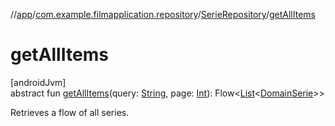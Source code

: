 //[app](../../../index.md)/[com.example.filmapplication.repository](../index.md)/[SerieRepository](index.md)/[getAllItems](get-all-items.md)

# getAllItems

[androidJvm]\
abstract fun [getAllItems](get-all-items.md)(query: [String](https://kotlinlang.org/api/latest/jvm/stdlib/kotlin/-string/index.html), page: [Int](https://kotlinlang.org/api/latest/jvm/stdlib/kotlin/-int/index.html)): Flow&lt;[List](https://kotlinlang.org/api/latest/jvm/stdlib/kotlin.collections/-list/index.html)&lt;[DomainSerie](../../com.example.filmapplication.domain/-domain-serie/index.md)&gt;&gt;

Retrieves a flow of all series.
